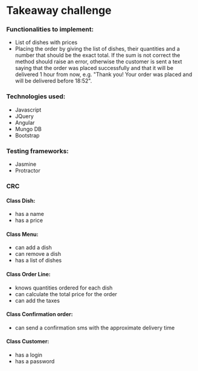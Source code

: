 <h1>Takeaway challenge</h1>

<h3> Functionalities to implement:</h3>
  <ul>
    <li> List of dishes with prices </li>
    <li> Placing the order by giving the list of dishes, their quantities and a number that should be the exact total. If the sum is not correct the method should raise an error, otherwise the customer is sent a text saying that the order was placed successfully and that it will be delivered 1 hour from now, e.g. "Thank you! Your order was placed and will be delivered before 18:52". </li>
  </ul>

<h3> Technologies used: </h3>
  <ul>
    <li> Javascript </li>
    <li> JQuery </li>
    <li> Angular </li>
    <li> Mungo DB </li>
    <li> Bootstrap </li>
  </ul>

  <h3> Testing frameworks: </h3>
    <ul>
      <li> Jasmine </li>
      <li> Protractor </li>
    </ul>

<h3> CRC </h3>

<h4>Class Dish:</h4>
  <ul>
    <li> has a name </li>
    <li> has a price </li>
  </ul>

<h4>Class Menu:</h4>
  <ul>
    <li> can add a dish </li>
    <li> can remove a dish </li>
    <li> has a list of dishes </li>
  </ul>

<h4>Class Order Line:</h4>
  <ul>
    <li> knows quantities ordered for each dish </li>
    <li> can calculate the total price for the order </li>
    <li> can add the taxes </li>
  </ul>

<h4>Class Confirmation order:</h4>
  <ul>
    <li> can send a confirmation sms with the approximate delivery time </li>
  </ul>

  <h4> Class Customer:</h4>
    <ul>
      <li> has a login </li>
      <li> has a password </li>
      <has a mobile number </li>
    </ul>
